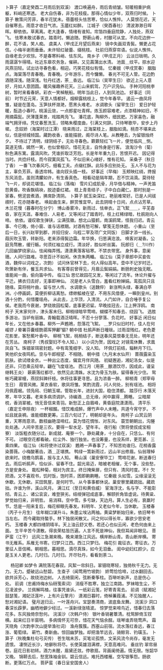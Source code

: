 <!-- { "loadSidebar": true } -->
卜算子（嘉定癸酉二月雨后到双溪）
渡口唤遍舟，雨后青绡皱。轻暖相重护病躯，料峭还寒透。 
老大自伤春，非为花枝瘦。那得心情似少年，双燕归时候。 
卜算子
散策问芳菲，春半花犹未。蓓蕾枝头怯苦寒，恰似人憔悴。 
人莫恨花迟，天自催寒去。雨意才收日气浓。玉靥红如醉。 
江城子（癸酉春社）
清波渺渺日晖晖。柳依依。草离离。老大逢春，情绪有谁知。帘箔四垂庭院静，人独处，燕双飞。 
怯寒未敢试春衣。踏青时。懒追随。野蔌山肴，村酿可从宜。不向花边拚一醉，花不语，笑人痴。 
虞美人（甲戌正月望后燕来）
镜中失画双青鬓。懒更占花信。小梅半谢雨垂垂。未许轻红破蕾、缀桃枝。 
社前归燕穿帘语。似说人憔悴。自缘老去少欢悰。不是春寒料峭、怯东风。 
南乡子（甲戌正月）
云淡日昽明。久雨潺潺乍得晴。社近东皋农务急，催耕。又见菖蒲出水清。 
池面＿纹平。掠水迎风燕羽轻。试出访寻春色看，相迎。巧笑花枝似有情。 
忆秦娥（甲戌赏春）
胭脂点。海棠落尽青春晚。青春晚。少年游乐，而今慵懒。 
春光不可无人管。花边酌酒随深浅。随深浅。牡丹红透，荼＿香远。 
临江仙（吴宰生日）
欲近上元人意好，月如人意团圆。暖风催趣养花天。三山来鹤驾，万户识凫仙。 
手种河阳桃李树，暂时来看春妍。彩衣一笑棹觥船。明年当此日，人到凤池边。 
好事近（同前）
时节近元宵，天意人情都好。烟柳露桃枝上，觉今年春早。 
遏云一曲凤将雏，疑是在蓬岛。玉笋扶杯潋滟，愿黑头难老。 
水调歌头（留宰生日）
爱日护轻暖，酝造小春时。桃溪云敛，一点郎星吐青辉。炼玉颜容难老，点漆精神如旧，不用摘霜髭。厌薄蓬莱景，戏踏两凫飞。 
潘花底，陶柳外，细民肥。万家喜色，融端气拥牙绯。凭仗春葱洗玉，领略朱樱度曲，引满又何辞。只待琴歌毕，安步上丹墀。 
念奴娇（海棠时过江潭）
晓来雨过，正海棠枝上，胭脂如滴。桃杏不堪来此似，信是倾城倾国。藏韵收香，谁能描貌，阁尽诗人笔。从教睡去，为留银烛终夕。 
不待过了清明，绿阴结子，无处寻春色。簌簌轻红飞一片，便觉临风＿恻。莫道无情，嫣然一笑，也似曾相识。惜花无主，自怜身是行客。 
浪淘沙令（菊）
秋色满东篱。露滴风吹。凭谁折取泛芳卮。长是年年重九日，苦恨开迟。 
因记得当时。共捻纤枝。而今寂寞凤孤飞。不似旧来心绪好，惟有花知。 
采桑子（秋日丁香）
一番飞次春风巧，细看工夫。点缀红酥。此际多应别处无。 
玉人不与花为主，辜负芳菲。香透帘帏。谁向钗头插一枝。 
好事近（早梅）
玉颊映红绡，搀报东风消息。虽则清臞如许，有生香真色。 
相看动是隔年期，忍不饮涓滴。莫待轻飞一片，却说花堪惜。 
临江仙（落梅）
雪片幻成肌骨，月华借与精神。一声羌笛怨黄昏。吹香飘缟袂，脱迹委红裙。 
枝上青青结子，子中白白藏仁。那时别是一家春。劈泥尝煮酒，拂席卧清阴。 
卜算子
腻玉染深红，艳丽难常好。已是人间祓禊时，花亦随春老。 
唤起曲生来，醉赏惟宜早。此去阴晴十日间，点点沾芳草。 
木兰花慢（暮春时在分宁）
博山香雾冷，新雨过、怯单衣。正飞絮＿＿，平芜杳杳，家在天涯。春难住、人易老，又等闲过了踏青时。枝上红稀绿暗，杜鹃刚向人啼。 
依依。谩叹歌生弹铗，尘满弦徽。想北山猿鹤，南溪鸥鹭，怪我归迟。青云事、今已晚，倚小窗、谁与话襟期。对酒有愁可解，擘笺无怨休题。 
小重山（至后一日，长兴赵宰到郡，并招归安、乌程二宰及项广文同饭）
日脚才添一线长。葭灰吹玉管，转新阳。老来添得鬓边霜。年华换，归思满沧浪。 
唤客对凝香。公庭凫骛散，缓行觞。何须红袖立成行。清淡好，胜似听丝簧。 
阮郎归（＿?川作）
几回幽梦绕家山。怯闻梅弄残。潇潇黄落客毡寒。不禁衣带宽。 
身外事，意阑珊。人间行路难。寻思百计不如闲。休贪朱两轓。 
临江仙（莫子章郎中买妾佐酒，魏倅以词戏之，次韵）
试问休官林下去，何人得似高年。壶中不记岁时迁。吹箫新有伴，餐玉共求仙。 
有客尊前曾得见，月眉云鬓娟娟。断肠刺史独无眠。谁能闻一曲，偷向笛中传。 
临江仙
思忆故园花又发，等闲过了流年。休论升擢与平迁。拂衣归去好，无事即神仙。 
况是老人头雪白，羞看红粉婵娟。鸾孤凤只且随缘。莫将桃叶曲，留与世人传。 
水调歌头（送魏倅）
新涨鸭头绿，春满白苹洲。小停画鹢，莫便折柳话离愁。缥缈觚棱在望，不用东风借便，一瞬到皇州。别酒十分酌，何惜覆瑶舟。 
从此去，上华顶，入清流。人门如许，自合唾手复公侯。老我而今衰谢，梦绕故园松菊，底事更迟留。早晚挂冠去，江上狎浮鸥。 
南柯子
天末家何许，津头客未归。柳梢绿暗早莺啼。蝴蝶不知春去、绕园飞。 
选胜多游冶，当垆有丽姝。青翰载酒泛晴晖。不忍十分寥落、负花时。 
好事近
闲日似年长，又在他乡春暮。柳外一声鶗鴂，怨落花飞絮。 
＿罗只似旧时村，佳人在何嵈镠Ｊ晕署芬囊蛏酰鄩厍狎鄘貙?
朝中措
杜鹃声断日曈昽。过雨湿残红。老色菱花影里，客愁蕉叶香中。 
柳梢飞絮，桃梢结子，断送春风莫恨春无觅处，明年还在芳丛。 
南柯子（秀叔娶妇不令人知，）
以小词为贺，因戏之 
对镜鸾休舞，求凰凤自飞。珠钿翠珥密封题。中有鸾笺细字、没人知。 
环佩灯前结，辎軿月下归。笑他织女夜鸣机。空与牛郎相望、不相随。 
朝中措（九月末水仙开）
蔷薇露染玉肌肤。欲试缕金衣。一种出尘态度，偏宜月伴风随。 
初疑邂逅，湘妃洛女，似是还非。只恐乘云轻举。翩在飞度瑶池。 
西江月（用荼＿酿酒饮尽，因成此，谩呈继韩王炎）
蔌蔌落红都尽，依然见此清姝。水沈为骨玉为肤。留得春光少住。 
鸳帐巧藏翠幔，燕钗斜亸纤枝。休将往事更寻思。且为浓香一醉。 
柳梢青（郑宰母生日）
葭管风微。莱衣香软，歌凤将雏。笑酌流霞，问人何处，别有瑶池。 
相将月佩霞裾。领凫舄、归朝玉墀。管取长年，进封大国，稳住清都。 
踏莎行
木落天寒，年华又暮。老来多病须调护。诗编酒＿总无缘，闲中赢得＿腾睡。 
尘暗犀梳，香消翠被。悄无音信来青羽。新愁正上自眉峰，黄昏庭院潇潇雨。 
清平乐（嘉定壬申除夜）
一杯椒醑。惜饮难成醉。爆竹声中人未睡。共道今宵守岁。 
不如且就衾裯。谁能细数更筹。三百六旬过了，明朝却是年头。 
南柯子
山冥云阴重，天寒雨意浓。数枝幽艳湿啼红。莫为惜花惆怅、对东风。 
蓑笠朝朝出，沟塍处处通。人间辛苦是三农。要得一犁水足、望年丰。 
夜行船（贺将使叔成宝相寮）
淡饭粗衣随分过。新成就、庵寮一个。静处藏身，十分自在，只恁么、有何不可。 
过眼空花都看破。红尘外、独行独坐。也没筹量，也没系绊，更觅甚、三乘四果。 
临江仙（和将使许过双溪）
鶗鴂一声春事了，不知苦劝谁归。花梢香露染蔷薇。小梅酸著齿，酒＿正堪携。 
鸭绿一篙新雨过，远山半出修眉。仙翁理棹欲来时。绕檐乌鹊喜，报与主人知。 
蓦山溪（巢安寮毕工）
莺啼花谢，断送春归去。雨后听鹃声，恰似诉、留春不住。韶光易迈，暗被老相催，无个事，没些愁，方是安身处。 
栽松种菊，相对为宾主。终日掩柴扉，但只有、清风时度。不忄欠把酒，又不喜观书，饥时饭，饱时茶，困即齁齁睡。 
忆秦娥
头如雪。尘缘滚滚无休歇。无休歇。买田筑屋，是何时节。 
从今事事都休说。巢安寮里藏疏拙。藏疏拙。许谁为伴，溪山风月。 
满江红（至日和黄伯威）
宦海浮沈，名与字、不能彰彻。青云上、诸公衮衮，难登狭劣。结绶弹冠成底事，解颐折角皆虚说。待黄粱、梦觉始归来，非明哲。 
易消释。空中雪。多亏缺，天边月。算人生必有，衰羸时节。恁是一阳来复后，梅花柳眼先春发。料明年、又老似今年，当休歇。 
玉楼春（丙子十月生）
往年糊口谋升斗。朱墨尘埃沾两袖。黄粱梦断始归来，依旧琴书当左右。 
而今藏取持螯手。林下独居闲散又。问之何以得长年，寡欲少思安老朽。 
玉楼春
大都四绪阴晴半。天上油云舒又卷。若还心也似云闲，老色何由来上面。 
生平辛苦今潇散。得丧荣枯皆历遍。人言不死是神仙，我但耳闻非眼见。 
菩萨蛮（江干）
远风江急潮来晚。晚来潮急江风远。横岸断山青。青山断岸横。 
寄书无雁系。系雁无书寄。归梦只江西。西江只梦归。 
梅花引
裁征衣。寄征衣。万里征人音信稀。朝相思。暮相思。滴尽真珠，如今无泪垂。 
闺中幼妇红颜少。应是玉关人更老。几时归。几时归。开尽牡丹，看看到荼コ。 

　
杨冠卿
如梦令
满院落花春寂。风絮一帘斜日。翠钿晓寒轻，独倚秋千无力。无力。无力。蹙破远山愁碧。 
生查子（闻莺用竹坡韵）
娇莺恰恰啼，过水翻回去。欲共诉芳心，故绕池边树。 
人去绮窗闲，弦断秦筝柱。百啭听新声，总是伤心处。 
前调（忠甫持梅水仙砑笺索词）
消瘦不胜寒，独立江南路。罗袜暗生尘，不见凌波步。 
兰佩解鸣榼，往事凭谁诉。一纸彩云笺，好寄青鸾去。 
前调（赋湘妃鼓瑟笺，湘妃泛莲叶，上有片云擎月）
潇湘日暮时，倚棹蒹葭浦。不见独醒人，愁对湘妃语。 
璧月送归云，一叶莲舟兴。宝瑟奏清商，波底鱼龙舞。 
浣溪沙
洞口春深长薜萝。幽栖地僻少经过。一溪新绿涨晴波。 
惊梦觉来啼鸟近，惜春归去落花多。东风独倚奈愁何。 
浣溪沙（次韩户侍）
银叶香销暑簟清。枕鸳醉倚玉钗横。起来红日半窗明。 
多病情怀无可奈，惜花天气恼余酲。瑶琴谁弄晓莺声。 
霜天晓角（次韵李次山提举渔社词）
渔舟簇簇。西塞山前宿。流水落红香远，春江涨、葡萄绿。 
蕲竹。奏新曲。惊回幽梦独。却把渔竿远去，骑鲸背、钓璜玉。 
卜算子（秋晚集杜句弓买传）
苍生喘未苏，买笔论孤愤，文采风流今尚存，毫发无遗恨。 
凄恻近长沙，地僻秋将尽。长使英雄泪满襟，天意高难问。 
垂丝钓
翠帘昼卷。庭花日影初转。酒力未醒，眉黛还敛。停歌扇。背画阑倚遍。情无限。怅韶华又晚。 
锦鞯去后，愁宽珠袖金钏。碧云信远。难托西楼雁。空写银筝怨。肠欲断。更落红万点。 
菩萨蛮（春日呈安国舍人）
